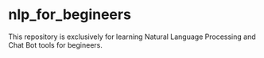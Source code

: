 # nlp_for_begineers
This repository is exclusively for learning Natural Language Processing and Chat Bot tools for begineers. 
